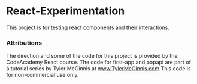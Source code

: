 # React-Experimentation
This project is for testing react components and their interactions.

### Attributions
The direction and some of the code for this project is provided by
the CodeAcademy React course.  The code for first-app and popapi are part of a tutorial series by Tyler McGinnis at www.TylerMcGinnis.com  This code is for non-commercial use only.

